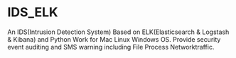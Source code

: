 # IDS_ELK
An IDS(Intrusion Detection System) Based on ELK(Elasticsearch &amp; Logstash &amp; Kibana) and Python
Work for Mac Linux Windows OS.
Provide security event auditing and SMS warning including File Process Networktraffic.
